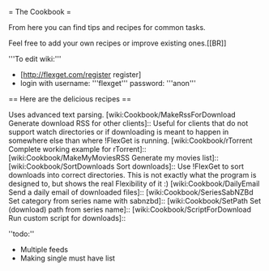 = The Cookbook =

From here you can find tips and recipes for common tasks.

Feel free to add your own recipes or improve existing ones.[[BR]]

'''To edit wiki:'''

  * [http://flexget.com/register register]
  * login with username: '''flexget''' password: '''anon'''

== Here are the delicious recipes ==

 [wiki:Cookbook/PresetSeries Manage series and multiple feeds easily]::
 [wiki:Cookbook/FlexGetUpdater Download FlexGet Releases]::
 [wiki:Cookbook/RlslogDVDRips Download DVDRips From RlsLog with imdb filtering]::
 [wiki:Cookbook/HeroesComics Download Heroes comics]::
 Uses advanced text parsing.
 [wiki:Cookbook/MakeRssForDownload Generate download RSS for other clients]::
 Useful for clients that do not support watch directories or if downloading is meant to happen in somewhere else than where !FlexGet is running.
 [wiki:Cookbook/rTorrent Complete working example for rTorrent]::
 [wiki:Cookbook/MakeMyMoviesRSS Generate my movies list]::
 [wiki:Cookbook/SortDownloads Sort downloads]::
 Use !FlexGet to sort downloads into correct directories. This is not exactly what the program is designed to, but shows the real Flexibility of it :)
 [wiki:Cookbook/DailyEmail Send a daily email of downloaded files]::
 [wiki:Cookbook/SeriesSabNZBd Set category from series name with sabnzbd]::
 [wiki:Cookbook/SetPath Set (download) path from series name]::
 [wiki:Cookbook/ScriptForDownload Run custom script for downloads]::

''todo:''

 * Multiple feeds
 * Making single must have list
